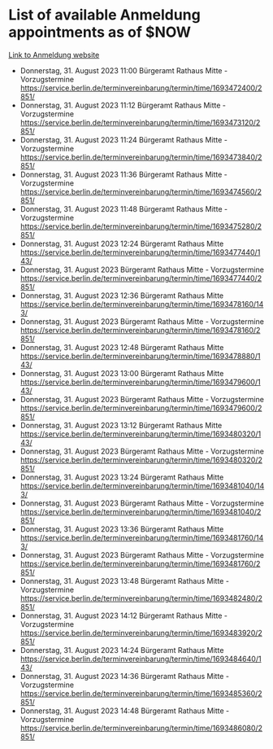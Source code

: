 # List of available Anmeldung appointments as of $NOW
[Link to Anmeldung website](https://service.berlin.de/terminvereinbarung/termin/tag.php?termin=1&anliegen[]=120686&dienstleisterlist=122210,122217,327316,122219,327312,122227,327314,122231,327346,122243,327348,122254,122252,329742,122260,329745,122262,329748,122271,327278,122273,327274,122277,327276,330436,122280,327294,122282,327290,122284,327292,122291,327270,122285,327266,122286,327264,122296,327268,150230,329760,122297,327286,122294,327284,122312,329763,122314,329775,122304,327330,122311,327334,122309,327332,317869,122281,327352,122279,329772,122283,122276,327324,122274,327326,122267,329766,122246,327318,122251,327320,122257,327322,122208,327298,122226,327300&herkunft=http%3A%2F%2Fservice.berlin.de%2Fdienstleistung%2F120686%2F)
- Donnerstag, 31. August 2023 11:00 Bürgeramt Rathaus Mitte - Vorzugstermine https://service.berlin.de/terminvereinbarung/termin/time/1693472400/2851/
- Donnerstag, 31. August 2023 11:12 Bürgeramt Rathaus Mitte - Vorzugstermine https://service.berlin.de/terminvereinbarung/termin/time/1693473120/2851/
- Donnerstag, 31. August 2023 11:24 Bürgeramt Rathaus Mitte - Vorzugstermine https://service.berlin.de/terminvereinbarung/termin/time/1693473840/2851/
- Donnerstag, 31. August 2023 11:36 Bürgeramt Rathaus Mitte - Vorzugstermine https://service.berlin.de/terminvereinbarung/termin/time/1693474560/2851/
- Donnerstag, 31. August 2023 11:48 Bürgeramt Rathaus Mitte - Vorzugstermine https://service.berlin.de/terminvereinbarung/termin/time/1693475280/2851/
- Donnerstag, 31. August 2023 12:24 Bürgeramt Rathaus Mitte https://service.berlin.de/terminvereinbarung/termin/time/1693477440/143/
- Donnerstag, 31. August 2023  Bürgeramt Rathaus Mitte - Vorzugstermine https://service.berlin.de/terminvereinbarung/termin/time/1693477440/2851/
- Donnerstag, 31. August 2023 12:36 Bürgeramt Rathaus Mitte https://service.berlin.de/terminvereinbarung/termin/time/1693478160/143/
- Donnerstag, 31. August 2023  Bürgeramt Rathaus Mitte - Vorzugstermine https://service.berlin.de/terminvereinbarung/termin/time/1693478160/2851/
- Donnerstag, 31. August 2023 12:48 Bürgeramt Rathaus Mitte https://service.berlin.de/terminvereinbarung/termin/time/1693478880/143/
- Donnerstag, 31. August 2023 13:00 Bürgeramt Rathaus Mitte https://service.berlin.de/terminvereinbarung/termin/time/1693479600/143/
- Donnerstag, 31. August 2023  Bürgeramt Rathaus Mitte - Vorzugstermine https://service.berlin.de/terminvereinbarung/termin/time/1693479600/2851/
- Donnerstag, 31. August 2023 13:12 Bürgeramt Rathaus Mitte https://service.berlin.de/terminvereinbarung/termin/time/1693480320/143/
- Donnerstag, 31. August 2023  Bürgeramt Rathaus Mitte - Vorzugstermine https://service.berlin.de/terminvereinbarung/termin/time/1693480320/2851/
- Donnerstag, 31. August 2023 13:24 Bürgeramt Rathaus Mitte https://service.berlin.de/terminvereinbarung/termin/time/1693481040/143/
- Donnerstag, 31. August 2023  Bürgeramt Rathaus Mitte - Vorzugstermine https://service.berlin.de/terminvereinbarung/termin/time/1693481040/2851/
- Donnerstag, 31. August 2023 13:36 Bürgeramt Rathaus Mitte https://service.berlin.de/terminvereinbarung/termin/time/1693481760/143/
- Donnerstag, 31. August 2023  Bürgeramt Rathaus Mitte - Vorzugstermine https://service.berlin.de/terminvereinbarung/termin/time/1693481760/2851/
- Donnerstag, 31. August 2023 13:48 Bürgeramt Rathaus Mitte - Vorzugstermine https://service.berlin.de/terminvereinbarung/termin/time/1693482480/2851/
- Donnerstag, 31. August 2023 14:12 Bürgeramt Rathaus Mitte - Vorzugstermine https://service.berlin.de/terminvereinbarung/termin/time/1693483920/2851/
- Donnerstag, 31. August 2023 14:24 Bürgeramt Rathaus Mitte https://service.berlin.de/terminvereinbarung/termin/time/1693484640/143/
- Donnerstag, 31. August 2023 14:36 Bürgeramt Rathaus Mitte - Vorzugstermine https://service.berlin.de/terminvereinbarung/termin/time/1693485360/2851/
- Donnerstag, 31. August 2023 14:48 Bürgeramt Rathaus Mitte - Vorzugstermine https://service.berlin.de/terminvereinbarung/termin/time/1693486080/2851/

